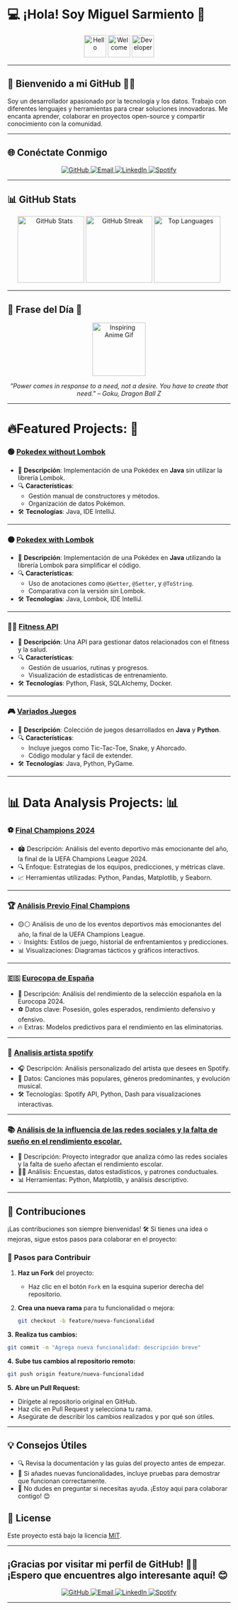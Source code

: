 # 💻 ¡Hola! Soy **Miguel Sarmiento** 👋

<div align="center">
  <img src="https://media.giphy.com/media/xT9IgG50Fb7Mi0prBC/giphy.gif" height="50" alt="Hello">
  <img src="https://media.giphy.com/media/13HgwGsXF0aiGY/giphy.gif" height="50" alt="Welcome">
  <img src="https://media.giphy.com/media/Y4ak9Ki2GZCbJxAnJD/giphy.gif" height="50" alt="Developer">
</div>

---

## 🎉 **Bienvenido a mi GitHub** 👨‍💻
Soy un desarrollador apasionado por la tecnología y los datos. Trabajo con diferentes lenguajes y herramientas para crear soluciones innovadoras. Me encanta aprender, colaborar en proyectos open-source y compartir conocimiento con la comunidad.

---

## 🌐 **Conéctate Conmigo**

<div align="center">
  <a href="https://github.com/miguelASL">
    <img src="https://img.shields.io/badge/GitHub-%23121011.svg?logo=github&logoColor=white" alt="GitHub">
  </a>
  <a href="mailto:msarmientolevy@gmail.com">
    <img src="https://img.shields.io/badge/Email-D14836?logo=gmail&logoColor=white" alt="Email">
  </a>
  <a href="https://www.linkedin.com/in/miguel-sarmiento-">
    <img src="https://img.shields.io/badge/LinkedIn-%230077B5.svg?logo=linkedin&logoColor=white" alt="LinkedIn">
  </a>
  <a href="https://open.spotify.com/show/3nz8yOXAfpmdYxSrkwyhLe?si=f36a4273252547ce">
    <img src="https://img.shields.io/badge/Spotify-%231ED760.svg?logo=spotify&logoColor=white" alt="Spotify">
  </a>
</div>

---

## 📊 **GitHub Stats**

<div align="center">
  <img src="https://github-readme-stats.vercel.app/api?username=miguelASL&theme=blue-green&hide_border=false&include_all_commits=false&count_private=false" height="150" alt="GitHub Stats" />
  <img src="https://github-readme-streak-stats.herokuapp.com/?user=miguelASL&theme=blue-green&hide_border=false" height="150" alt="GitHub Streak" />
  <img src="https://github-readme-stats.vercel.app/api/top-langs/?username=miguelASL&theme=blue-green&hide_border=false&include_all_commits=false&count_private=false&layout=compact" height="150" alt="Top Languages" />
</div>

---

## 🎴 **Frase del Día** 🍙

<div align="center">
  <img src="https://media.giphy.com/media/VbnUQpnihPSIgIXuZv/giphy.gif" height="120" alt="Inspiring Anime Gif">
  <p><i>"Power comes in response to a need, not a desire. You have to create that need." – Goku, Dragon Ball Z</i></p>
</div>

---

# 🔥Featured Projects: 🚀

### 🟢 [**Pokedex without Lombok**](https://github.com/miguelASL/Ejemplo-Pokedex)
- 📝 **Descripción**: Implementación de una Pokédex en **Java** sin utilizar la librería Lombok.
- 🔍 **Características**:
  - Gestión manual de constructores y métodos.
  - Organización de datos Pokémon.
- 🛠️ **Tecnologías**: Java, IDE IntelliJ.
---

### 🟠 [**Pokedex with Lombok**](https://github.com/miguelASL/Ejemplo-Pokedex-lombok)
- 📝 **Descripción**: Implementación de una Pokédex en **Java** utilizando la librería Lombok para simplificar el código.
- 🔍 **Características**:
  - Uso de anotaciones como `@Getter`, `@Setter`, y `@ToString`.
  - Comparativa con la versión sin Lombok.
- 🛠️ **Tecnologías**: Java, Lombok, IDE IntelliJ.
---

### 🏋️‍♂️ [**Fitness API**](https://github.com/miguelASL/ayuda_fitnes)
- 📝 **Descripción**: Una API para gestionar datos relacionados con el fitness y la salud.
- 🔍 **Características**:
  - Gestión de usuarios, rutinas y progresos.
  - Visualización de estadísticas de entrenamiento.
- 🛠️ **Tecnologías**: Python, Flask, SQLAlchemy, Docker.
---

### 🎮 [**Variados Juegos**](https://github.com/miguelASL/juegos)
- 📝 **Descripción**: Colección de juegos desarrollados en **Java** y **Python**.
- 🔍 **Características**:
  - Incluye juegos como Tic-Tac-Toe, Snake, y Ahorcado.
  - Código modular y fácil de extender.
- 🛠️ **Tecnologías**: Java, Python, PyGame.
---

# 📊 Data Analysis Projects: 📊

### ⚽ [Final Champions 2024](https://github.com/miguelASL/final_champions_2024)
  - 🏟️ Descripción: Análisis del evento deportivo más emocionante del año, la final de la UEFA Champions League 2024.
  - 🔍 Enfoque: Estrategias de los equipos, predicciones, y métricas clave.
  - 📈 Herramientas utilizadas: Python, Pandas, Matplotlib, y Seaborn.
--- 

### 🏆 [Análisis Previo Final Champions](https://github.com/miguelASL/analisis-previo-final-champions)
  - 🟡⚪ Análisis de uno de los eventos deportivos más emocionantes del año, la final de la UEFA Champions League.
  - 💡 Insights: Estilos de juego, historial de enfrentamientos y predicciones.
  - 📊 Visualizaciones: Diagramas tácticos y gráficos interactivos.
---

### 🇪🇸 [Eurocopa de España](https://github.com/miguelASL/Eurocopa_Espana)
  - 📅 Descripción: Análisis del rendimiento de la selección española en la Eurocopa 2024.
  - ⚽ Datos clave: Posesión, goles esperados, rendimiento defensivo y ofensivo.
  - 🔥 Extras: Modelos predictivos para el rendimiento en las eliminatorias.
---

### 🎵 [Analisis artista spotify](https://github.com/miguelASL/analisis_sportify)
  - 🎧 Descripción: Análisis personalizado del artista que desees en Spotify.
  - 🎼 Datos: Canciones más populares, géneros predominantes, y evolución musical.
  - 🛠️ Tecnologías: Spotify API, Python, Dash para visualizaciones interactivas.
---

### 📚 [Análisis de la influencia de las redes sociales y la falta de sueño en el rendimiento escolar.](https://github.com/miguelASL/Proyecto_integrador_bootcamp)
  - 📖 Descripción: Proyecto integrador que analiza cómo las redes sociales y la falta de sueño afectan el rendimiento escolar.
  - 👩‍💻 Análisis: Encuestas, datos estadísticos, y patrones conductuales.
  - 📊 Herramientas: Python, Matplotlib, y análisis descriptivo.
---

## 🤝 **Contribuciones**
¡Las contribuciones son siempre bienvenidas! 🛠️ Si tienes una idea o mejoras, sigue estos pasos para colaborar en el proyecto:

### 📂 **Pasos para Contribuir**
1. **Haz un Fork** del proyecto:
   - Haz clic en el botón `Fork` en la esquina superior derecha del repositorio.

2. **Crea una nueva rama** para tu funcionalidad o mejora:
   ```bash
   git checkout -b feature/nueva-funcionalidad
**3.** **Realiza tus cambios:**
  ```bash
  git commit -m "Agrega nueva funcionalidad: descripción breve"
  ```
**4.** **Sube tus cambios al repositorio remoto:**
  ```bash
  git push origin feature/nueva-funcionalidad
  ```
**5.** **Abre un Pull Request:**
- Dirígete al repositorio original en GitHub.
- Haz clic en Pull Request y selecciona tu rama.
- Asegúrate de describir los cambios realizados y por qué son útiles.
---

## 💡 Consejos Útiles
- 🔍 Revisa la documentación y las guías del proyecto antes de empezar.
- 🧪 Si añades nuevas funcionalidades, incluye pruebas para demostrar que funcionan correctamente.
- 💬 No dudes en preguntar si necesitas ayuda. ¡Estoy aquí para colaborar contigo! 😊
## 📝 License

Este proyecto está bajo la licencia [MIT](https://choosealicense.com/licenses/mit/).

---

## ¡Gracias por visitar mi perfil de GitHub! 👨‍💻 ¡Espero que encuentres algo interesante aquí! 😊

<div align="center">
  <a href="https://github.com/miguelASL">
    <img src="https://img.shields.io/badge/GitHub-%23121011.svg?logo=github&logoColor=white" alt="GitHub">
  </a>
  <a href="mailto:tuemail@example.com">
    <img src="https://img.shields.io/badge/Email-D14836?logo=gmail&logoColor=white" alt="Email">
  </a>
  <a href="https://www.linkedin.com/in/miguel-sarmiento-">
    <img src="https://img.shields.io/badge/LinkedIn-%230077B5.svg?logo=linkedin&logoColor=white" alt="LinkedIn">
  </a>
  <a href="https://open.spotify.com/show/3nz8yOXAfpmdYxSrkwyhLe?si=f36a4273252547ce">
    <img src="https://img.shields.io/badge/Spotify-%231ED760.svg?logo=spotify&logoColor=white" alt="Spotify">
  </a>
</div>

---
